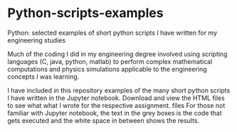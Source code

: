 # Python-scripts-examples
Python: selected examples of short python scripts I have written for my engineering studies

Much of the coding I did in my engineering degree involved using scripting languages (C, java, python, matlab) to perform complex mathematical computations and physics simulations applicable to the engineering concepts I was learning.

I have included in this repository examples of the many short python scripts I have written in the Jupyter notebook. Download and view the HTML files to see what what I wrote for the respective assignment. files For those not familiar with Jupyter notebook, the text in the grey boxes is the code that gets executed and the white space in between shows the results.
